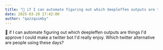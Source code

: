 ```yaml
---
title: "💭 if I can automate figuring out which deepleffen outputs are things I'd approve I..."
date: 2025-03-20 17:42:00
author: "qazzquimby"
---
```


💭 if I can automate figuring out which deepleffen outputs are things I'd approve I could make a twitter bot I'd really enjoy. Which twitter alternative are people using these days?
